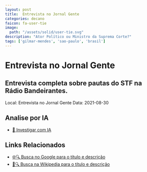 ```yaml
---
layout: post
title:  Entrevista no Jornal Gente
categories: decano
faicon: fa-user-tie
image:
  path: "/assets/solid/user-tie.svg"
description: "Ator Político ou Ministro da Suprema Corte?"
tags: ['gilmar-mendes', 'sao-paulo', 'brasil']
---
```


# Entrevista no Jornal Gente
## Entrevista completa sobre pautas do STF na Rádio Bandeirantes.
Local: Entrevista no Jornal Gente
Data: 2021-08-30

## Analise por IA
- [🤖 Investigar com IA](https://www.perplexity.ai/search?q=%22Gilmar%20Mendes%22%20%2B%20Entrevista%20no%20Jornal%20Gente%20Entrevista%20completa%20sobre%20pautas%20do%20STF%20na%20R%C3%A1dio%20Bandeirantes.%20S%C3%A3o%20Paulo%2C%20Brasil)

## Links Relacionados
- [🌐🔍 Busca no Google para o título e descrição](https://www.google.com/search?q=%22Gilmar%20Mendes%22%20%2B%20Entrevista%20no%20Jornal%20Gente%20Entrevista%20completa%20sobre%20pautas%20do%20STF%20na%20R%C3%A1dio%20Bandeirantes.%20S%C3%A3o%20Paulo%2C%20Brasil)
- [📖🔍 Busca na Wikipedia para o título e descrição](https://pt.wikipedia.org/w/index.php?search=%22Gilmar%20Mendes%22%20%2B%20Entrevista%20no%20Jornal%20Gente%20Entrevista%20completa%20sobre%20pautas%20do%20STF%20na%20R%C3%A1dio%20Bandeirantes.%20S%C3%A3o%20Paulo%2C%20Brasil)

